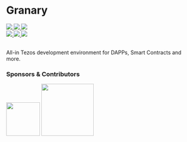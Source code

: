 # Granary

<div float="left">
    <a href="https://circleci.com/gh/stove-labs/granary/tree/feature%2Fcli">
        <img src="https://img.shields.io/circleci/project/github/stove-labs/granary/feature/cli.svg"/>
    </a>
    <a href="https://github.com/stove-labs/granary/blob/feature/cli/LICENSE">
        <img src="https://img.shields.io/github/license/stove-labs/granary.svg"/>
    </a>
    <a href="https://www.npmjs.com/package/@stove-labs/granary">
        <img src="https://img.shields.io/npm/v/@stove-labs/granary/latest.svg?label=%40stove-labs%2Fgranary" />
    </a>
</div>
<div float="left">
    <a href="https://stove-labs.github.io/granary/">
        <img src="https://img.shields.io/badge/Docs-easy--to--read-brightgreen.svg" />
    </a>
    <a href="https://stove-labs.github.io/granary/docs/tutorials.html">
        <img src="https://img.shields.io/badge/Tutorials-comprehensive-brightgreen.svg" />
    </a>
    <a href="https://t.me/stove_labs">
        <img src="https://img.shields.io/badge/Community-blue.svg?logo=telegram" />
    </a>
</div>
<br/>

All-in Tezos development environment for DAPPs, Smart Contracts and more.

### Sponsors & Contributors

<div float="left">
  <img src="https://stove-labs.com/logo_transparent.png" width="90" />
  <img src="https://tqgroup.io/static/images/logo.svg" width="140" />
</div>
<br/>